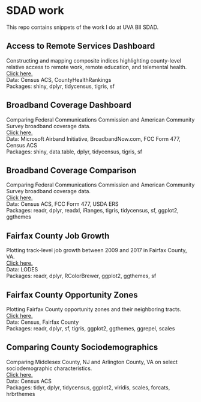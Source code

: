 # SDAD work
This repo contains snippets of the work I do at UVA BII SDAD.

## Access to Remote Services Dashboard
Constructing and mapping composite indices highlighting county-level relative access to remote work, remote education, and telemental health.<br>
<a href = "http://gates.policy-analytics.net/" target = "_blank">Click here.</a><br>
Data: Census ACS, CountyHealthRankings<br>
Packages: shiny, dplyr, tidycensus, tigris, sf<br>

## Broadband Coverage Dashboard
Comparing Federal Communications Commission and American Community Survey broadband coverage data.<br>
<a href = "http://bband.policy-analytics.net" target = "_blank">Click here.</a><br>
Data: Microsoft Airband Initiative, BroadbandNow.com, FCC Form 477, Census ACS<br>
Packages: shiny, data.table, dplyr, tidycensus, tigris, sf<br>

## Broadband Coverage Comparison
Comparing Federal Communications Commission and American Community Survey broadband coverage data.<br>
<a href = "http://tpristavec.github.io/lab/bband/index.html" target = "_blank">Click here.</a><br>
Data: Census ACS, FCC Form 477, USDA ERS<br>
Packages: readr, dplyr, readxl, iRanges, tigris, tidycensus, sf, ggplot2, ggthemes<br>

## Fairfax County Job Growth
Plotting track-level job growth between 2009 and 2017 in Fairfax County, VA.<br>
<a href = "http://tpristavec.github.io/lab/jobs/index.html" target = "_blank">Click here.</a><br>
Data: LODES<br>
Packages: readr, dplyr, RColorBrewer, ggplot2, ggthemes, sf<br>

## Fairfax County Opportunity Zones
Plotting Fairfax County opportunity zones and their neighboring tracts.<br>
<a href = "http://tpristavec.github.io/lab/zones/index.html" target = "_blank">Click here.</a><br>
Data: Census, Fairfax County<br>
Packages: readr, dplyr, sf, tigris, ggplot2, ggthemes, ggrepel, scales<br>

## Comparing County Sociodemographics
Comparing Middlesex County, NJ and Arlington County, VA on select sociodemographic characteristics.<br>
<a href = "http://tpristavec.github.io/lab/ses/index.html" target = "_blank">Click here.</a><br>
Data: Census ACS<br>
Packages: tidyr, dplyr, tidycensus, ggplot2, viridis, scales, forcats, hrbrthemes<br>
